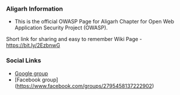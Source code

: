 ### Aligarh Information
* This is the official OWASP Page for Aligarh Chapter for Open Web Application Security Project (OWASP).

Short link for sharing and easy to remember Wiki Page - https://bit.ly/2EzbnwG

### Social Links
* [Google group](https://groups.google.com/g/owasp-aligarh-chapter)
* [Facebook group] (https://www.facebook.com/groups/2795458137222902)
 
